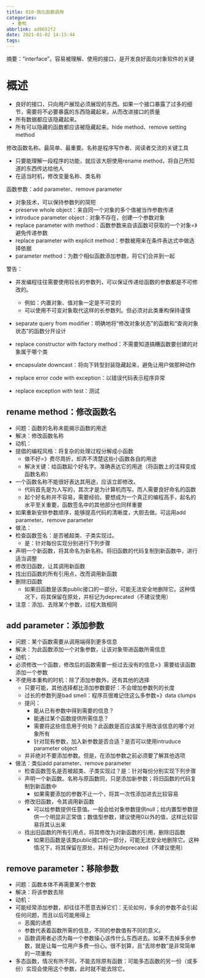 ```yaml
---
title: 010-简化函数调用
categories:
  - 重构
abbrlink: ad0652f2
date: 2021-01-02 14:15:44
tags:
---
```


摘要：“interface”。容易被理解、使用的接口，是开发良好面向对象软件的关键
<!-- more -->

# 概述
- 良好的接口，只向用户展现必须展现的东西。如果一个接口暴露了过多的细节，需要将不必要暴露的东西隐藏起来，从而改进接口的质量
- 所有数据都应该隐藏起来。
- 所有可以隐藏的函数都应该被隐藏起来。hide method、remove setting method　　

修改函数名称。最简单、最重要。名称是程序写作者、阅读者交流的关键工具
- 只要能理解一段程序的功能，就应该大胆使用rename method，将自己所知道的东西传达给他人
- 在适当时机，修改变量名称、类名称

函数参数：add parameter、remove parameter
- 对象技术，可以保持参数列的简短
- preserve whole object：来自同一个对象的多个值被当作参数传递
- introduce parameter object：对象不存在，创建一个参数对象
- replace parameter with method：函数参数来自该函数可获取的一个对象=》避免传递参数
- replace parameter with explicit method：参数被用来在条件表达式中做选择依据
- parameter method：为数个相似函数添加参数，将它们合并到一起

警告：
- 并发编程往往需要使用较长的参数列，可以保证传递给函数的参数都是不可修改的。
    - 例如：内置对象、值对象一定是不可变的
    - 可以使用不可变对象取代这样的长参数列。但必须对此类重构保持谨慎

- separate query from modifier：明确地将“修改对象状态”的函数和“查询对象状态”的函数分开设计
- replace constructor with factory method：不需要知道搞糟函数要创建的对象属于哪个类
- encapsulate downcast：将向下转型封装隐藏起来，避免让用户做那种动作
- replace error code with exception：以错误代码表示程序异常
- replace exception with test：测试

## rename method：修改函数名
- 问题：函数的名称未能揭示函数的用途
- 解决：修改函数名称
- 动机：
- 提倡的编程风格：将复杂的处理过程分解成小函数
    - 做不好=》费尽周折，却弄不清楚这些小函数各自的用途
    - 解决关键：给函数起个好名字。准确表达它的用途（将函数上的注释变成函数名称）
- 一个函数名称不能很好表达其用途，应该立即修改。
    - 代码首先是为人写的，其次才是为计算机而写。而人需要良好命名的函数
    - 起个好名称并不容易，需要经验。要想成为一个真正的编程高手，起名的水平至关重要，函数签名中的其他部分也同样重要
- 如果重新安排参数顺序，能够提高代码的清晰度，大胆去做。可运用add parameter、remove parameter
- 做法：
- 检查函数签名：是否被超类、子类实现过。
    - 是：针对每份实现分别进行下列步骤
- 声明一个新函数，将其命名为新名称。将旧函数的代码复制到新函数中，进行适当调整
- 修改旧函数，让其调用新函数
- 找出旧函数的所有引用点，改而调用新函数
- 删除旧函数
    - 如果旧函数是该类public接口的一部分，可能无法安全地删除它。这种情况下，将其保留在原处，并标记为deprecated（不建议使用）
- 注意：添加、去除某个参数，过程大致相同

## add parameter：添加参数
- 问题：某个函数需要从调用端得到更多信息
- 解决：为此函数添加一个对象参数，让该对象带进函数所需信息
- 动机：
- 必须修改一个函数，修改后的函数需要一些过去没有的信息=》需要给该函数添加一个参数
- 不使用本重构的时机：除了添加参数外，还有其他的选择
    - 只要可能，其他选择都比添加参数要好：不会增加参数列的长度
    - 过长的参数列是bad smell：程序员很难记住这么多参数=》data clumps
    - 提问：
        - 能从已有参数中得到需要的信息？
        - 能通过某个函数提供所需信息？
        - 需要将这些信息用于何处？此函数是否应该属于用改该信息的哪个对象所有
        - 针对现有参数，加入新参数是否合适？是否可以使用intruduce parameter object
    - 并非绝对不要添加参数。但是，在添加参数之前必须要了解其他选项
- 做法：类似add parameter、remove parameter
    - 检查函数签名是否被超类、子类实现过？是：针对每份分别实现下列步骤
    - 声明一个新函数。名称与原函数同，只是添加新参数；将旧函数的代码复制到新函数中
        - 如果需要添加的参数不止一个，将其一次性添加进去比较容易
    - 修改旧函数，令其调用新函数
        - 可以给参数提供任意值。一般会给对象参数提供null；给内置型参数提供一个明显非正常值；数值型参数，建议使用0以外的值，这样比较容易将其认出来
    - 找出旧函数的所有引用点，将其修改为对新函数的引用，删除旧函数
        - 如果旧函数是该类public接口的一部分，可能无法安全地删除它。这种情况下，将其保留在原处，并标记为deprecated（不建议使用）

## remove parameter：移除参数
- 问题：函数本体不再需要某个参数
- 解决：将该参数去除
- 动机：
- 可能经常添加参数，却往往不愿意去掉它们：无论如何，多余的参数不会引起任何问题，而且以后可能用得上
    - 恶魔的诱惑
    - 参数代表着函数所需的信息，不同的参数值有不同的意义。
    - 函数调用者必须为每一个参数操心该传什么东西进去。如果不去掉多余参数，就是让每一位用户多费一份心。很不划算，且“去除参数”是非常简单的一项重构
- 多态函数，情况有所不同，不能去除原有函数：可能多态函数的另一份（或多份）实现会使用这个参数，此时就不能去除它。

